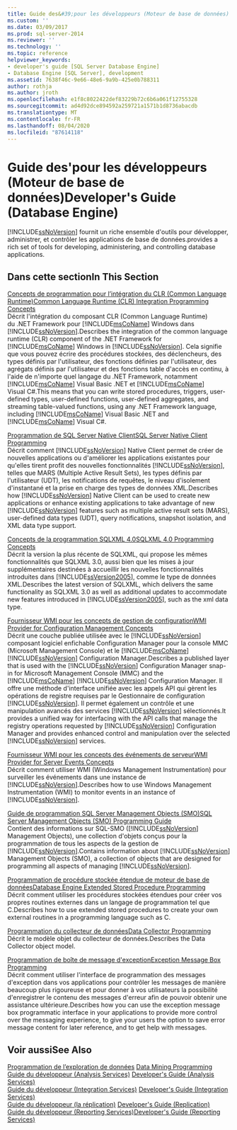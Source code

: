 ```yaml
---
title: Guide des&#39;pour les développeurs (Moteur de base de données) | Microsoft Docs
ms.custom: ''
ms.date: 03/09/2017
ms.prod: sql-server-2014
ms.reviewer: ''
ms.technology: ''
ms.topic: reference
helpviewer_keywords:
- developer's guide [SQL Server Database Engine]
- Database Engine [SQL Server], development
ms.assetid: 7638f46c-9e66-48e6-9a9b-425e0b788311
author: rothja
ms.author: jroth
ms.openlocfilehash: e1f8c8022422def83229b72c6b6a061f12755328
ms.sourcegitcommit: ad4d92dce894592a259721a1571b1d8736abacdb
ms.translationtype: MT
ms.contentlocale: fr-FR
ms.lasthandoff: 08/04/2020
ms.locfileid: "87614118"
---
```

# <a name="developer39s-guide-database-engine"></a><span data-ttu-id="bfd5d-102">Guide des&#39;pour les développeurs (Moteur de base de données)</span><span class="sxs-lookup"><span data-stu-id="bfd5d-102">Developer&#39;s Guide (Database Engine)</span></span>
  [!INCLUDE[ssNoVersion](../includes/ssnoversion-md.md)] <span data-ttu-id="bfd5d-103">fournit un riche ensemble d'outils pour développer, administrer, et contrôler les applications de base de données.</span><span class="sxs-lookup"><span data-stu-id="bfd5d-103">provides a rich set of tools for developing, administering, and controlling database applications.</span></span>  
  
## <a name="in-this-section"></a><span data-ttu-id="bfd5d-104">Dans cette section</span><span class="sxs-lookup"><span data-stu-id="bfd5d-104">In This Section</span></span>  
 [<span data-ttu-id="bfd5d-105">Concepts de programmation pour l’intégration du CLR &#40;Common Language Runtime&#41;</span><span class="sxs-lookup"><span data-stu-id="bfd5d-105">Common Language Runtime &#40;CLR&#41; Integration Programming Concepts</span></span>](clr-integration/common-language-runtime-clr-integration-programming-concepts.md)  
 <span data-ttu-id="bfd5d-106">Décrit l'intégration du composant CLR (Common Language Runtime) du .NET Framework pour [!INCLUDE[msCoName](../includes/msconame-md.md)] Windows dans [!INCLUDE[ssNoVersion](../includes/ssnoversion-md.md)].</span><span class="sxs-lookup"><span data-stu-id="bfd5d-106">Describes the integration of the common language runtime (CLR) component of the .NET Framework for [!INCLUDE[msCoName](../includes/msconame-md.md)] Windows in [!INCLUDE[ssNoVersion](../includes/ssnoversion-md.md)].</span></span> <span data-ttu-id="bfd5d-107">Cela signifie que vous pouvez écrire des procédures stockées, des déclencheurs, des types définis par l'utilisateur, des fonctions définies par l'utilisateur, des agrégats définis par l'utilisateur et des fonctions table d'accès en continu, à l'aide de n'importe quel langage du .NET Framework, notamment [!INCLUDE[msCoName](../includes/msconame-md.md)] Visual Basic .NET et [!INCLUDE[msCoName](../includes/msconame-md.md)] Visual C#.</span><span class="sxs-lookup"><span data-stu-id="bfd5d-107">This means that you can write stored procedures, triggers, user-defined types, user-defined functions, user-defined aggregates, and streaming table-valued functions, using any .NET Framework language, including [!INCLUDE[msCoName](../includes/msconame-md.md)] Visual Basic .NET and [!INCLUDE[msCoName](../includes/msconame-md.md)] Visual C#.</span></span>  
  
 [<span data-ttu-id="bfd5d-108">Programmation de SQL Server Native Client</span><span class="sxs-lookup"><span data-stu-id="bfd5d-108">SQL Server Native Client Programming</span></span>](native-client/sql-server-native-client-programming.md)  
 <span data-ttu-id="bfd5d-109">Décrit comment [!INCLUDE[ssNoVersion](../includes/ssnoversion-md.md)] Native Client permet de créer de nouvelles applications ou d'améliorer les applications existantes pour qu'elles tirent profit des nouvelles fonctionnalités [!INCLUDE[ssNoVersion](../includes/ssnoversion-md.md)], telles que MARS (Multiple Active Result Sets), les types définis par l'utilisateur (UDT), les notifications de requêtes, le niveau d'isolement d'instantané et la prise en charge des types de données XML.</span><span class="sxs-lookup"><span data-stu-id="bfd5d-109">Describes how [!INCLUDE[ssNoVersion](../includes/ssnoversion-md.md)] Native Client can be used to create new applications or enhance existing applications to take advantage of new [!INCLUDE[ssNoVersion](../includes/ssnoversion-md.md)] features such as multiple active result sets (MARS), user-defined data types (UDT), query notifications, snapshot isolation, and XML data type support.</span></span>  
  
 [<span data-ttu-id="bfd5d-110">Concepts de la programmation SQLXML 4.0</span><span class="sxs-lookup"><span data-stu-id="bfd5d-110">SQLXML 4.0 Programming Concepts</span></span>](sqlxml/sqlxml-4-0-programming-concepts.md)  
 <span data-ttu-id="bfd5d-111">Décrit la version la plus récente de SQLXML, qui propose les mêmes fonctionnalités que SQLXML 3.0, aussi bien que les mises à jour supplémentaires destinées à accueillir les nouvelles fonctionnalités introduites dans [!INCLUDE[ssVersion2005](../includes/ssversion2005-md.md)], comme le type de données XML.</span><span class="sxs-lookup"><span data-stu-id="bfd5d-111">Describes the latest version of SQLXML, which delivers the same functionality as SQLXML 3.0 as well as additional updates to accommodate new features introduced in [!INCLUDE[ssVersion2005](../includes/ssversion2005-md.md)], such as the xml data type.</span></span>  
  
 [<span data-ttu-id="bfd5d-112">Fournisseur WMI pour les concepts de gestion de configuration</span><span class="sxs-lookup"><span data-stu-id="bfd5d-112">WMI Provider for Configuration Management Concepts</span></span>](wmi-provider-configuration/wmi-provider-for-configuration-management.md)  
 <span data-ttu-id="bfd5d-113">Décrit une couche publiée utilisée avec le [!INCLUDE[ssNoVersion](../includes/ssnoversion-md.md)] composant logiciel enfichable Configuration Manager pour la console MMC (Microsoft Management Console) et le [!INCLUDE[msCoName](../includes/msconame-md.md)] [!INCLUDE[ssNoVersion](../includes/ssnoversion-md.md)] Configuration Manager.</span><span class="sxs-lookup"><span data-stu-id="bfd5d-113">Describes a published layer that is used with the [!INCLUDE[ssNoVersion](../includes/ssnoversion-md.md)] Configuration Manager snap-in for Microsoft Management Console (MMC) and the [!INCLUDE[msCoName](../includes/msconame-md.md)] [!INCLUDE[ssNoVersion](../includes/ssnoversion-md.md)] Configuration Manager.</span></span> <span data-ttu-id="bfd5d-114">Il offre une méthode d'interface unifiée avec les appels API qui gèrent les opérations de registre requises par le Gestionnaire de configuration [!INCLUDE[ssNoVersion](../includes/ssnoversion-md.md)]. Il permet également un contrôle et une manipulation avancés des services [!INCLUDE[ssNoVersion](../includes/ssnoversion-md.md)] sélectionnés.</span><span class="sxs-lookup"><span data-stu-id="bfd5d-114">It provides a unified way for interfacing with the API calls that manage the registry operations requested by [!INCLUDE[ssNoVersion](../includes/ssnoversion-md.md)] Configuration Manager and provides enhanced control and manipulation over the selected [!INCLUDE[ssNoVersion](../includes/ssnoversion-md.md)] services.</span></span>  
  
 [<span data-ttu-id="bfd5d-115">Fournisseur WMI pour les concepts des événements de serveur</span><span class="sxs-lookup"><span data-stu-id="bfd5d-115">WMI Provider for Server Events Concepts</span></span>](wmi-provider-server-events/wmi-provider-for-server-events-concepts.md)  
 <span data-ttu-id="bfd5d-116">Décrit comment utiliser WMI (Windows Management Instrumentation) pour surveiller les événements dans une instance de [!INCLUDE[ssNoVersion](../includes/ssnoversion-md.md)].</span><span class="sxs-lookup"><span data-stu-id="bfd5d-116">Describes how to use Windows Management Instrumentation (WMI) to monitor events in an instance of [!INCLUDE[ssNoVersion](../includes/ssnoversion-md.md)].</span></span>  
  
 [<span data-ttu-id="bfd5d-117">Guide de programmation SQL Server Management Objects &#40;SMO&#41;</span><span class="sxs-lookup"><span data-stu-id="bfd5d-117">SQL Server Management Objects &#40;SMO&#41; Programming Guide</span></span>](server-management-objects-smo/sql-server-management-objects-smo-programming-guide.md)  
 <span data-ttu-id="bfd5d-118">Contient des informations sur SQL-SMO ([!INCLUDE[ssNoVersion](../includes/ssnoversion-md.md)] Management Objects), une collection d'objets conçus pour la programmation de tous les aspects de la gestion de [!INCLUDE[ssNoVersion](../includes/ssnoversion-md.md)].</span><span class="sxs-lookup"><span data-stu-id="bfd5d-118">Contains information about [!INCLUDE[ssNoVersion](../includes/ssnoversion-md.md)] Management Objects (SMO), a collection of objects that are designed for programming all aspects of managing [!INCLUDE[ssNoVersion](../includes/ssnoversion-md.md)].</span></span>  
  
 [<span data-ttu-id="bfd5d-119">Programmation de procédure stockée étendue de moteur de base de données</span><span class="sxs-lookup"><span data-stu-id="bfd5d-119">Database Engine Extended Stored Procedure Programming</span></span>](database-engine-extended-stored-procedure-programming.md)  
 <span data-ttu-id="bfd5d-120">Décrit comment utiliser les procédures stockées étendues pour créer vos propres routines externes dans un langage de programmation tel que C.</span><span class="sxs-lookup"><span data-stu-id="bfd5d-120">Describes how to use extended stored procedures to create your own external routines in a programming language such as C.</span></span>  
  
 [<span data-ttu-id="bfd5d-121">Programmation du collecteur de données</span><span class="sxs-lookup"><span data-stu-id="bfd5d-121">Data Collector Programming</span></span>](../database-engine/dev-guide/data-collector-programming.md)  
 <span data-ttu-id="bfd5d-122">Décrit le modèle objet du collecteur de données.</span><span class="sxs-lookup"><span data-stu-id="bfd5d-122">Describes the Data Collector object model.</span></span>  
  
 [<span data-ttu-id="bfd5d-123">Programmation de boîte de message d'exception</span><span class="sxs-lookup"><span data-stu-id="bfd5d-123">Exception Message Box Programming</span></span>](../database-engine/dev-guide/exception-message-box-programming.md)  
 <span data-ttu-id="bfd5d-124">Décrit comment utiliser l'interface de programmation des messages d'exception dans vos applications pour contrôler les messages de manière beaucoup plus rigoureuse et pour donner à vos utilisateurs la possibilité d'enregistrer le contenu des messages d'erreur afin de pouvoir obtenir une assistance ultérieure.</span><span class="sxs-lookup"><span data-stu-id="bfd5d-124">Describes how you can use the exception message box programmatic interface in your applications to provide more control over the messaging experience, to give your users the option to save error message content for later reference, and to get help with messages.</span></span>  
  
## <a name="see-also"></a><span data-ttu-id="bfd5d-125">Voir aussi</span><span class="sxs-lookup"><span data-stu-id="bfd5d-125">See Also</span></span>  
 <span data-ttu-id="bfd5d-126">[Programmation de l’exploration de données](../analysis-services/dev-guide/data-mining-programming.md) </span><span class="sxs-lookup"><span data-stu-id="bfd5d-126">[Data Mining Programming](../analysis-services/dev-guide/data-mining-programming.md) </span></span>  
 <span data-ttu-id="bfd5d-127">[Guide du développeur &#40;Analysis Services&#41;](https://docs.microsoft.com/analysis-services/analysis-services-developer-documentation) </span><span class="sxs-lookup"><span data-stu-id="bfd5d-127">[Developer's Guide &#40;Analysis Services&#41;](https://docs.microsoft.com/analysis-services/analysis-services-developer-documentation) </span></span>  
 <span data-ttu-id="bfd5d-128">[Guide du développeur &#40;Integration Services&#41;](../integration-services/integration-services-developer-documentation.md) </span><span class="sxs-lookup"><span data-stu-id="bfd5d-128">[Developer's Guide &#40;Integration Services&#41;](../integration-services/integration-services-developer-documentation.md) </span></span>  
 <span data-ttu-id="bfd5d-129">[Guide du développeur &#40;la réplication&#41;](replication/concepts/replication-developer-documentation.md) </span><span class="sxs-lookup"><span data-stu-id="bfd5d-129">[Developer's Guide &#40;Replication&#41;](replication/concepts/replication-developer-documentation.md) </span></span>  
 [<span data-ttu-id="bfd5d-130">Guide du développeur &#40;Reporting Services&#41;</span><span class="sxs-lookup"><span data-stu-id="bfd5d-130">Developer's Guide &#40;Reporting Services&#41;</span></span>](../reporting-services/reporting-services-developer-documentation.md)  
  
  
